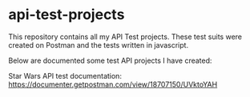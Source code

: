 # api-test-projects
This repository contains all my API Test projects. These test suits were created on Postman and the tests written in javascript.

Below are documented some test API projects I have created:

Star Wars API test documentation:
https://documenter.getpostman.com/view/18707150/UVktoYAH
